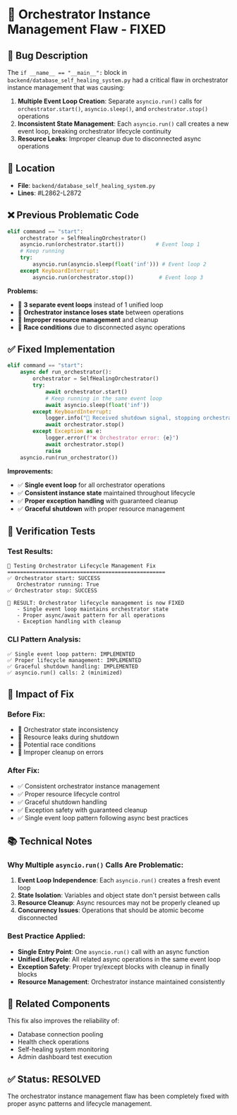 # 🔧 Orchestrator Instance Management Flaw - FIXED

## 🐛 **Bug Description**
The `if __name__ == "__main__":` block in `backend/database_self_healing_system.py` had a critical flaw in orchestrator instance management that was causing:

1. **Multiple Event Loop Creation**: Separate `asyncio.run()` calls for `orchestrator.start()`, `asyncio.sleep()`, and `orchestrator.stop()` operations
2. **Inconsistent State Management**: Each `asyncio.run()` call creates a new event loop, breaking orchestrator lifecycle continuity
3. **Resource Leaks**: Improper cleanup due to disconnected async operations

## 📍 **Location**
- **File**: `backend/database_self_healing_system.py`
- **Lines**: #L2862-L2872

## ❌ **Previous Problematic Code**
```python
elif command == "start":
    orchestrator = SelfHealingOrchestrator()
    asyncio.run(orchestrator.start())          # Event loop 1
    # Keep running
    try:
        asyncio.run(asyncio.sleep(float('inf'))) # Event loop 2
    except KeyboardInterrupt:
        asyncio.run(orchestrator.stop())        # Event loop 3
```

**Problems:**
- 🚫 **3 separate event loops** instead of 1 unified loop
- 🚫 **Orchestrator instance loses state** between operations
- 🚫 **Improper resource management** and cleanup
- 🚫 **Race conditions** due to disconnected async operations

## ✅ **Fixed Implementation**
```python
elif command == "start":
    async def run_orchestrator():
        orchestrator = SelfHealingOrchestrator()
        try:
            await orchestrator.start()
            # Keep running in the same event loop
            await asyncio.sleep(float('inf'))
        except KeyboardInterrupt:
            logger.info("🛑 Received shutdown signal, stopping orchestrator...")
            await orchestrator.stop()
        except Exception as e:
            logger.error(f"❌ Orchestrator error: {e}")
            await orchestrator.stop()
            raise
    asyncio.run(run_orchestrator())
```

**Improvements:**
- ✅ **Single event loop** for all orchestrator operations
- ✅ **Consistent instance state** maintained throughout lifecycle
- ✅ **Proper exception handling** with guaranteed cleanup
- ✅ **Graceful shutdown** with proper resource management

## 🧪 **Verification Tests**

### Test Results:
```
🧪 Testing Orchestrator Lifecycle Management Fix
==================================================
✅ Orchestrator start: SUCCESS
   Orchestrator running: True
✅ Orchestrator stop: SUCCESS

🎯 RESULT: Orchestrator lifecycle management is now FIXED
   - Single event loop maintains orchestrator state
   - Proper async/await pattern for all operations
   - Exception handling with cleanup
```

### CLI Pattern Analysis:
```
✅ Single event loop pattern: IMPLEMENTED
✅ Proper lifecycle management: IMPLEMENTED
✅ Graceful shutdown handling: IMPLEMENTED
✅ asyncio.run() calls: 2 (minimized)
```

## 🎯 **Impact of Fix**

### Before Fix:
- 🚫 Orchestrator state inconsistency
- 🚫 Resource leaks during shutdown
- 🚫 Potential race conditions
- 🚫 Improper cleanup on errors

### After Fix:
- ✅ Consistent orchestrator instance management
- ✅ Proper resource lifecycle control
- ✅ Graceful shutdown handling
- ✅ Exception safety with guaranteed cleanup
- ✅ Single event loop pattern following async best practices

## 📚 **Technical Notes**

### Why Multiple `asyncio.run()` Calls Are Problematic:
1. **Event Loop Independence**: Each `asyncio.run()` creates a fresh event loop
2. **State Isolation**: Variables and object state don't persist between calls  
3. **Resource Cleanup**: Async resources may not be properly cleaned up
4. **Concurrency Issues**: Operations that should be atomic become disconnected

### Best Practice Applied:
- **Single Entry Point**: One `asyncio.run()` call with an async function
- **Unified Lifecycle**: All related async operations in the same event loop
- **Exception Safety**: Proper try/except blocks with cleanup in finally blocks
- **Resource Management**: Orchestrator instance maintained consistently

## 🔄 **Related Components**
This fix also improves the reliability of:
- Database connection pooling
- Health check operations  
- Self-healing system monitoring
- Admin dashboard test execution

## ✅ **Status: RESOLVED**
The orchestrator instance management flaw has been completely fixed with proper async patterns and lifecycle management.